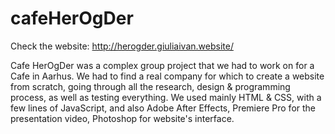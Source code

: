 # cafeHerOgDer

Check the website: http://herogder.giuliaivan.website/

Cafe HerOgDer was a complex group project that we had to work on for a Cafe in Aarhus.
We had to find a real company for which to create a website from scratch, going through
all the research, design & programming process, as well as testing everything. We used
mainly HTML & CSS, with a few lines of JavaScript, and also Adobe After Effects, Premiere Pro
for the presentation video, Photoshop for website's interface.
